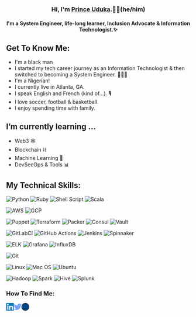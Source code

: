 
<h3 align="center">
    Hi, I'm <a href="http://princeuduka.co/" target="_blank" rel="noreferrer">  Prince Uduka</a>.👋🏾(he/him)
</h3>

<h4 align="center">
    I'm a System Engineer, life-long learner, Inclusion Advocate & Information Technologist.✨
</h4>

## Get To Know Me:

- I'm a black man
- I started my tech career journey as an Information Technologist & then switched to becoming a System Engineer. 👩🏾‍💻
- I'm a Nigerian!
- I currently live in Atlanta, GA.
- I speak English and French (kind of...). 🎙
- I love soccer, football & basketball.
- I enjoy spending time with family.
## I’m currently learning ...

- Web3 🕸
- Blockchain ⛓
- Machine Learning 🤖
- DevSecOps & Tools 📊

## My Technical Skills: 

![Python](https://img.shields.io/badge/Code-Python-informational?style=flat&logo=Python&color=ffdd54)
![Ruby](https://img.shields.io/badge/Code-Ruby-informational?style=flat&logo=Ruby&color=23CC342D)
![Shell Script](https://img.shields.io/badge/Code-Shell_Script-informational?style=flat&logo=Shell_Script&color=23121011)
![Scala](https://img.shields.io/badge/Code-Scala-informational?style=flat&logo=Scala&color=23DC322F)

![AWS](https://img.shields.io/badge/Cloud-AWS-informational?style=flat&logo=AWS&color=23FF9900)
![GCP](https://img.shields.io/badge/Cloud-GCP-informational?style=flat&logo=GCP&color=2274A5)

![Puppet](https://img.shields.io/badge/Config-Puppet-informational?style=flat&logo=Puppet&color=FC440F)
![Terraform](https://img.shields.io/badge/Config-Terraform-informational?style=flat&logo=Terraform&color=235835CC)
![Packer](https://img.shields.io/badge/Config-Packer-informational?style=flat&logo=Packer&color=1F01B9)
![Consul](https://img.shields.io/badge/Config-Consul-informational?style=flat&logo=Consul&color=B84A62)
![Vault](https://img.shields.io/badge/Config-Vault-informational?style=flat&logo=Vault&color=4C243B)

![GitLabCI](https://img.shields.io/badge/CICD-GitLabCI-informational?style=flat&logo=GitlabCI&color=2F323A)
![GitHub Actions](https://img.shields.io/badge/CICD-GitHubActions-informational?style=flat&logo=GitHub&color=77567A)
![Jenkins](https://img.shields.io/badge/CICD-Jenkins-informational?style=flat&logo=Jenkins&color=C47AC0)
![Spinnaker](https://img.shields.io/badge/CICD-Spinnaker-informational?style=flat&logo=Spinnaker&color=E39EC1)

![ELK](https://img.shields.io/badge/Logging-ELK-informational?style=flat&logo=ELK&color=DEBAC0)
![Grafana](https://img.shields.io/badge/Monitoring-Grafana-informational?style=flat&logo=Grafana&color=81F4E1)
![InfluxDB](https://img.shields.io/badge/Logging-InfluxDB-informational?style=flat&logo=InfluxDB&color=56CBF9)

![Git](https://img.shields.io/badge/Version-Git-informational?style=flat&logo=Git&color=FF729F)

![Linux](https://img.shields.io/badge/OS-Linux-informational?style=flat&logo=Linux&color=F4E285)
![Mac OS](https://img.shields.io/badge/OS-MacOS-informational?style=flat&logo=MacOS&color=F4A259)
![Ubuntu](https://img.shields.io/badge/OS-Ubuntu-informational?style=flat&logo=Ubuntu&color=5B8E7D)

![Hadoop](https://img.shields.io/badge/Data-Hadoop-informational?style=flat&logo=Hadoop&color=E7DFC6)
![Spark](https://img.shields.io/badge/Data-Spark-informational?style=flat&logo=Spark&color=6DD3CE)
![Hive](https://img.shields.io/badge/Data-Hive-informational?style=flat&logo=Hive&color=F7A278)
![Splunk](https://img.shields.io/badge/Data-Splunk-informational?style=flat&logo=Splunk&color=351E29)

### How To Find Me:

<a href="https://www.linkedin.com/in/jenniferopal/"><img align="left" src="https://raw.githubusercontent.com/jenniferopal/jenniferopal/main/images/linkedin.svg" alt="Jennifer Opal | LinkedIn" width="21px"/></a>
<a href="https://twitter.com/_jenniferopal"><img align="left" src="https://raw.githubusercontent.com/jenniferopal/jenniferopal/main/images/twitter.svg" alt="Jennifer Opal | Twitter" width="21px"/></a>
<a href="http://jenniferopal.co/"><img align="left" src="https://raw.githubusercontent.com/jenniferopal/jenniferopal/main/images/internet.svg" alt="Jennifer Opal | Official Blog and Website" width="21px"/></a>
